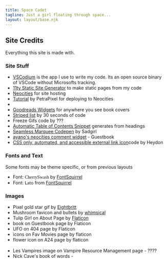 ```yaml
---
title: Space Cadet
tagline: Just a girl floating through space...
layout: layout/base.njk
---
```



<h2>Site Credits</h2>

<p>Everything this site is made with.</p>


<div class="textbox">
<h3>Site Stuff</h3>
 <ul>
   <li><a href="https://vscodium.com/">VSCodium</a> is the app I use to write my code. Its an open source binary of VSCode without Microsofts tracking. </li>
   <li> <a href="https://www.11ty.dev/">11ty Static Site Generator</a> to make static pages from my code </li>
  <li><a href="https://neocities.org/">Neocities</a> for site hosting</li>
  <li><a href="https://petrapixel.neocities.org/blog/neocities-automatic-deployment">Tutorial</a> by PetraPixel for deploying to Neocities</li>
<li></li>


   <li><a href="https://www.goodreads.com/user/edit?tab=widgets">Goodreads Widgets</a> for anywhere you see book covers</li>
   <li><a href="https://www.30secondsofcode.org/css/s/zebra-striped-list/">Striped list</a> by 30 seconds of code</li>
   <li>Freeze Gifs code by ??? </li>
   <li><a href="https://blog.markdowntools.com/posts/add-table-of-contents-to-markdown-using-javascript">Automatic Table of Contents Snippet</a> generates from headings</li>
   <li><a href="https://codepen.io/sadness97/pen/BaQbJQb">Seamless Marquee Codepen</a> by Sadgirl</li>

   <li><a href="https://virtualobserver.moe/ayano/comment-widget">ayano's neocities comment widget</a> - Guestbook</li>
   <li><a href="https://codepen.io/heydon/pen/pgBBdR">CSS only, automated, and accessible external link icon</a>code by Heydon</li>

   </ul>
</div>

<div class="textbox">
<h3>Fonts and Text</h3>
<p>Some fonts may be theme specific, or from previous layouts</p>
<ul>
  <li>Font: <span style="font-family: cherryswash";>CherrySwash</span> by <a href="https://www.fontsquirrel.com/">FontSquirrel</a></li>

  <li>Font: <span style="font-family: lato";>Lato</span> from <a href="https://www.fontsquirrel.com/">FontSquirrel</a></li>

</ul>
</div>

<div class="textbox">
<h3>Images</h3>
<ul>
  <li>Pixel gold star gif by <a href="https://eightbriitt.neocities.org/">Eightbritt</a></li>
 <li>Mushroom favicon and bullets by <a href="http://whimsical.heartette.net">whimsical</a></li>  
  <li>Tulip Girl on About Page by <a href="https://www.flaticon.com/stickers-pack/beautiful-female-avatars">Flaticon</a></li>

  <li>book on Guestbook page by Flaticon</li>
  <li>UFO on 404 page by Flaticon</li>
<li>icons on Fav Movies page by flaticon</li>
<li>flower icon on A24 page by flaticon</li>
<br>
<li>Les Vampires image on Vampire Resource Management page - ????</li>
<li>Nick Cave's book of words  - </li>


</ul>
</div>